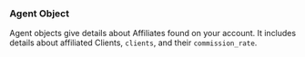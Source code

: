 ### Agent Object

Agent objects give details about Affiliates found on your account. It includes details about
affiliated Clients, `clients`, and their `commission_rate`.
